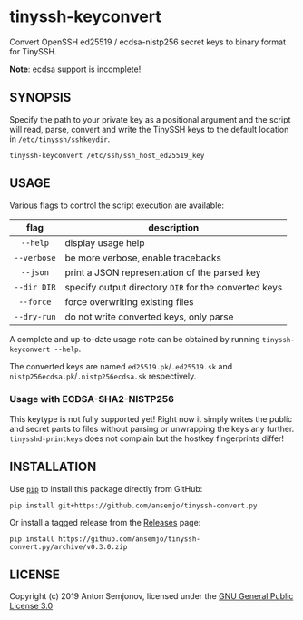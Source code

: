 # tinyssh-keyconvert

Convert OpenSSH ed25519 / ecdsa-nistp256 secret keys to binary format for TinySSH.

**Note**: ecdsa support is incomplete!

## SYNOPSIS

Specify the path to your private key as a positional argument and the script will read, parse,
convert and write the TinySSH keys to the default location in `/etc/tinyssh/sshkeydir`.

```
tinyssh-keyconvert /etc/ssh/ssh_host_ed25519_key
```

## USAGE

Various flags to control the script execution are available:

|    flag     | description                                           |
| :---------: | ----------------------------------------------------- |
|  `--help`   | display usage help                                    |
| `--verbose` | be more verbose, enable tracebacks                    |
|  `--json`   | print a JSON representation of the parsed key         |
| `--dir DIR` | specify output directory `DIR` for the converted keys |
|  `--force`  | force overwriting existing files                      |
| `--dry-run` | do not write converted keys, only parse               |

A complete and up-to-date usage note can be obtained by running `tinyssh-keyconvert --help`.

The converted keys are named `ed25519.pk`/`.ed25519.sk` and `nistp256ecdsa.pk`/`.nistp256ecdsa.sk`
respectively.

### Usage with ECDSA-SHA2-NISTP256

This keytype is not fully supported yet! Right now it simply writes the public and secret parts to
files without parsing or unwrapping the keys any further. `tinysshd-printkeys` does not complain but
the hostkey fingerprints differ!

## INSTALLATION

Use [`pip`](https://pip.pypa.io/en/stable/installing/) to install this package directly from GitHub:

```
pip install git+https://github.com/ansemjo/tinyssh-convert.py
```

Or install a tagged release from the
[Releases](https://github.com/ansemjo/tinyssh-convert.py/releases) page:

```
pip install https://github.com/ansemjo/tinyssh-convert.py/archive/v0.3.0.zip
```

## LICENSE

Copyright (c) 2019 Anton Semjonov, licensed under the [GNU General Public License 3.0](LICENSE)
